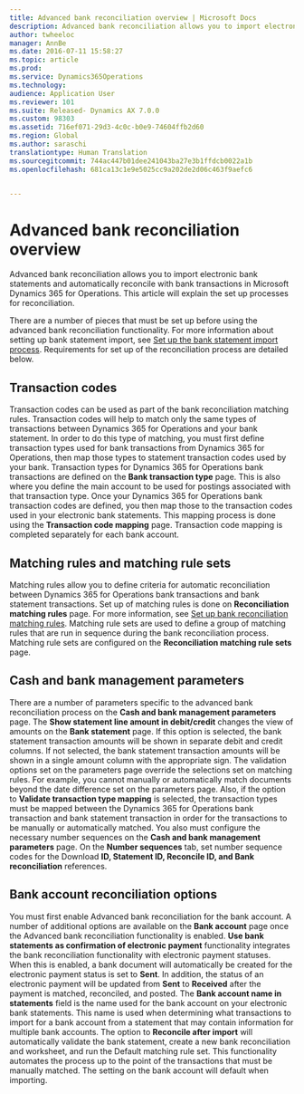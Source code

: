 ```yaml
---
title: Advanced bank reconciliation overview | Microsoft Docs
description: Advanced bank reconciliation allows you to import electronic bank statements and automatically reconcile with bank transactions in Microsoft Dynamics 365 for Operations.  This article will explain the set up processes for reconciliation.
author: twheeloc
manager: AnnBe
ms.date: 2016-07-11 15:58:27
ms.topic: article
ms.prod: 
ms.service: Dynamics365Operations
ms.technology: 
audience: Application User
ms.reviewer: 101
ms.suite: Released- Dynamics AX 7.0.0
ms.custom: 98303
ms.assetid: 716ef071-29d3-4c0c-b0e9-74604ffb2d60
ms.region: Global
ms.author: saraschi
translationtype: Human Translation
ms.sourcegitcommit: 744ac447b01dee241043ba27e3b1ffdcb0022a1b
ms.openlocfilehash: 681ca13c1e9e5025cc9a202de2d06c463f9aefc6


---
```


# <a name="advanced-bank-reconciliation-overview"></a>Advanced bank reconciliation overview

Advanced bank reconciliation allows you to import electronic bank statements and automatically reconcile with bank transactions in Microsoft Dynamics 365 for Operations.  This article will explain the set up processes for reconciliation. 


There are a number of pieces that must be set up before using the advanced bank reconciliation functionality. For more information about setting up bank statement import, see [Set up the bank statement import process](https://docs.microsoft.com/en-us/dynamics365/operations/financials/cash-bank-management/set-up-the-advanced-bank-reconciliation-import-process).  Requirements for set up of the reconciliation process are detailed below.

## <a name="transaction-codes"></a>Transaction codes
Transaction codes can be used as part of the bank reconciliation matching rules.  Transaction codes will help to match only the same types of transactions between Dynamics 365 for Operations and your bank statement.  In order to do this type of matching, you must first define transaction types used for bank transactions from Dynamics 365 for Operations, then map those types to statement transaction codes used by your bank.  Transaction types for Dynamics 365 for Operations bank transactions are defined on the **Bank transaction type** page.  This is also where you define the main account to be used for postings associated with that transaction type. Once your Dynamics 365 for Operations bank transaction codes are defined, you then map those to the transaction codes used in your electronic bank statements.  This mapping process is done using the **Transaction code mapping** page.  Transaction code mapping is completed separately for each bank account.

## <a name="matching-rules-and-matching-rule-sets"></a>Matching rules and matching rule sets
Matching rules allow you to define criteria for automatic reconciliation between Dynamics 365 for Operations bank transactions and bank statement transactions.  Set up of matching rules is done on **Reconciliation matching rules** page.  For more information, see [Set up bank reconciliation matching rules](https://docs.microsoft.com/en-us/dynamics365/operations/financials/cash-bank-management/set-up-bank-reconciliation-matching-rules). Matching rule sets are used to define a group of matching rules that are run in sequence during the bank reconciliation process.  Matching rule sets are configured on the **Reconciliation matching rule sets** page.

## <a name="cash-and-bank-management-parameters"></a>Cash and bank management parameters
There are a number of parameters specific to the advanced bank reconciliation process on the **Cash and bank management parameters** page.  The **Show statement line amount in debit/credit** changes the view of amounts on the **Bank statement** page.  If this option is selected, the bank statement transaction amounts will be shown in separate debit and credit columns.  If not selected, the bank statement transaction amounts will be shown in a single amount column with the appropriate sign. The validation options set on the parameters page override the selections set on matching rules.  For example, you cannot manually or automatically match documents beyond the date difference set on the parameters page.  Also, if the option to **Validate transaction type mapping** is selected, the transaction types must be mapped between the Dynamics 365 for Operations bank transaction and bank statement transaction in order for the transactions to be manually or automatically matched. You also must configure the necessary number sequences on the **Cash and bank management parameters** page.  On the **Number sequences** tab, set number sequence codes for the Download **ID, Statement ID, Reconcile ID, and Bank reconciliation** references.

## <a name="bank-account-reconciliation-options"></a>Bank account reconciliation options
You must first enable Advanced bank reconciliation for the bank account.  A number of additional options are available on the **Bank account** page once the Advanced bank reconciliation functionality is enabled. **Use bank statements as confirmation of electronic payment** functionality integrates the bank reconciliation functionality with electronic payment statuses.  When this is enabled, a bank document will automatically be created for the electronic payment status is set to **Sent**.  In addition, the status of an electronic payment will be updated from **Sent** to **Received** after the payment is matched, reconciled, and posted. The **Bank account name in statements** field is the name used for the bank account on your electronic bank statements.  This name is used when determining what transactions to import for a bank account from a statement that may contain information for multiple bank accounts. The option to **Reconcile after import** will automatically validate the bank statement, create a new bank reconciliation and worksheet, and run the Default matching rule set.  This functionality automates the process up to the point of the transactions that must be manually matched.  The setting on the bank account will default when importing.




<!--HONumber=Feb17_HO3-->


